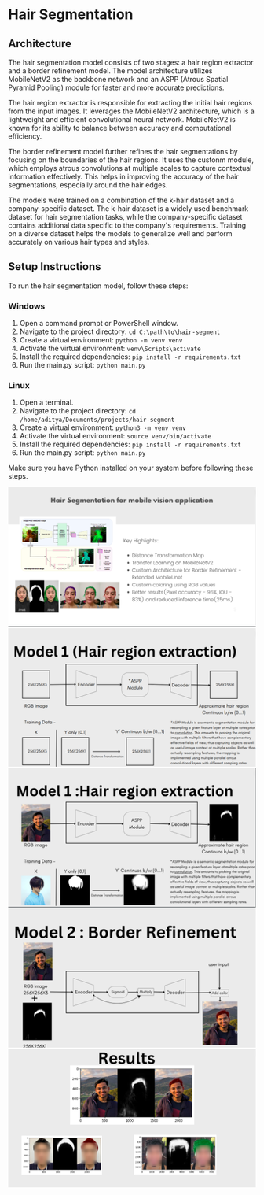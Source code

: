# Hair Segmentation 

## Architecture

The hair segmentation model consists of two stages: a hair region extractor and a border refinement model. The model architecture utilizes MobileNetV2 as the backbone network and an ASPP (Atrous Spatial Pyramid Pooling) module for faster and more accurate predictions.

The hair region extractor is responsible for extracting the initial hair regions from the input images. It leverages the MobileNetV2 architecture, which is a lightweight and efficient convolutional neural network. MobileNetV2 is known for its ability to balance between accuracy and computational efficiency.

The border refinement model further refines the hair segmentations by focusing on the boundaries of the hair regions. It uses the custonm module, which employs atrous convolutions at multiple scales to capture contextual information effectively. This helps in improving the accuracy of the hair segmentations, especially around the hair edges.

The models were trained on a combination of the k-hair dataset and a company-specific dataset. The k-hair dataset is a widely used benchmark dataset for hair segmentation tasks, while the company-specific dataset contains additional data specific to the company's requirements. Training on a diverse dataset helps the models to generalize well and perform accurately on various hair types and styles.

## Setup Instructions
To run the hair segmentation model, follow these steps:

### Windows
1. Open a command prompt or PowerShell window.
2. Navigate to the project directory: `cd C:\path\to\hair-segment`
3. Create a virtual environment: `python -m venv venv`
4. Activate the virtual environment: `venv\Scripts\activate`
5. Install the required dependencies: `pip install -r requirements.txt`
6. Run the main.py script: `python main.py`

### Linux
1. Open a terminal.
2. Navigate to the project directory: `cd /home/aditya/Documents/projects/hair-segment`
3. Create a virtual environment: `python3 -m venv venv`
4. Activate the virtual environment: `source venv/bin/activate`
5. Install the required dependencies: `pip install -r requirements.txt`
6. Run the main.py script: `python main.py`

Make sure you have Python installed on your system before following these steps.

![alt text](blob/first.png?raw=true)
![alt text](blob/second.png?raw=true)
![alt text](blob/third.png?raw=true)
![alt text](blob/fourth.png?raw=true)
![alt text](blob/fifth.png?raw=true)

